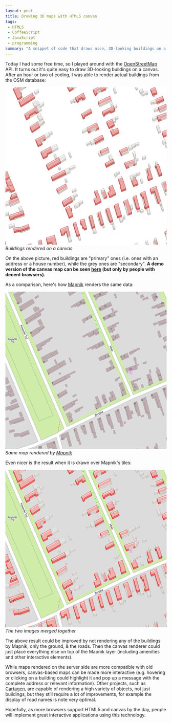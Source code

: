 ```yaml
---
layout: post
title: Drawing 3D maps with HTML5 canvas
tags:
 - HTML5
 - CoffeeScript
 - JavaScript
 - programming
summary: "A snippet of code that draws nice, 3D-looking buildings on a map."
---
```


Today I had some free time, so I played around with the
[OpenStreetMap](http://www.openstreetmap.org/) API. It turns out it's quite
easy to draw 3D-looking buildings on a canvas. After an hour or two of coding,
I was able to render actual buildings from the OSM database:

<div class="img center">
  <img src="/media/images/random/cmap-canvas-buildings.png" alt="Buildings rendered on a canvas" class="white" />
  <br/>
  <em>Buildings rendered on a canvas</em>
</div>

On the above picture, red buildings are "primary" ones (i.e. ones with an
address or a house number), while the grey ones are "secondary". **A demo
version of the canvas map can be seen
[here](/demos/cmap/buildings/buildings.html) (but only by people with decent
brawsers).**

As a comparison, here's how [Mapnik](http://mapnik.org/) renders the same data:

<div class="img center">
  <img src="/media/images/random/mapnik-osm-buildings.png" alt="Same map rendered by Mapnik" class="white" />
  <br/>
  <em>Same map rendered by <a href="http://mapnik.org/">Mapnik</a></em>
</div>

Even nicer is the result when it is drawn over Mapnik's tiles:

<div class="img center">
  <img src="/media/images/random/mapnik-canvas-combined-buildings.png" alt="The two images merged together" class="white" />
  <br/>
  <em>The two images merged together</em>
</div>

The above result could be improved by not rendering any of the buildings by
Mapnik, only the ground, & the roads. Then the canvas renderer could just place
everything else on top of the Mapnik layer (including amenities and other
interactive elements).

While maps rendered on the server side are more compatible with old browsers,
canvas-based maps can be made more interactive (e.g. hovering or clicking on a
building could highlight it and pop up a message with the complete address or
relevant information). Other projects, such as
[Cartagen](http://cartagen.org/), are capable of rendering a high variety of
objects, not just buildings, but they still require a lot of improvements, for
example the display of road names is note very optimal.

Hopefully, as more browsers support HTML5 and canvas by the day, people will
implement great interactive applications using this technology.
